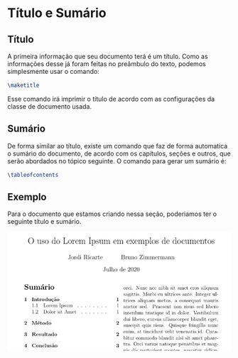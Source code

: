 # Título e Sumário

## Título

A primeira informação que seu documento terá é um título.
Como as informações desse já foram feitas no preâmbulo do texto, podemos simplesmente usar o comando:

``` LaTeX
\maketitle
```

Esse comando irá imprimir o título de acordo com as configurações da classe de documento usada.

## Sumário

De forma similar ao título, existe um comando que faz de forma automatica o sumário do documento, de acordo com os capítulos, seções e outros, que serão abordados no tópico seguinte.
O comando para gerar um sumário é:

``` LaTeX
\tableofcontents
```

## Exemplo

Para o documento que estamos criando nessa seção, poderiamos ter o seguinte título e sumário.

![Título e sumario](./img/titulo-sumario.png)